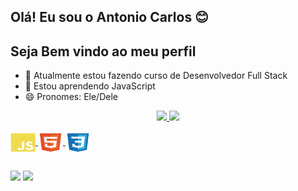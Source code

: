 ## Olá! Eu sou o Antonio Carlos 😊
## Seja Bem vindo ao meu perfil


- 🔭 Atualmente estou fazendo  curso de Desenvolvedor Full Stack
- 🌱 Estou aprendendo JavaScript 
- 😄 Pronomes: Ele/Dele

<!--
[![Top Langs](https://github-readme-stats.vercel.app/api/top-langs/?username=antonio-ric)](https://github.com/antonio-ric/github-readme-stats)
-->
<!--

![Anurag's GitHub stats](https://github-readme-stats.vercel.app/api?username=T0ny-C&show_icons=true&theme=radical)
-->

<div align="center">
  <a href="https://github.com/T0ny-C">
  <img height="150em"  src="https://github-readme-stats.vercel.app/api?username=antonio-ric&show_icons=true&theme=merko&include_all_commits=true&count_private=true"/>
  <img height="160em"  src="https://github-readme-stats.vercel.app/api/top-langs/?username=antonio-ric&layout=compact&langs_count=7&theme=merko"/>
</div>


<div style="display: inline_block"><br>
  <img align="center" alt="Antonio-Js" height="30" width="40" src="https://raw.githubusercontent.com/devicons/devicon/master/icons/javascript/javascript-plain.svg">
  <img align="center" alt="Antonio-HTML" height="30" width="40" src="https://raw.githubusercontent.com/devicons/devicon/master/icons/html5/html5-original.svg">
  <img align="center" alt="Antonio-CSS" height="30" width="40" src="https://raw.githubusercontent.com/devicons/devicon/master/icons/css3/css3-original.svg">

</div>

##


<div> 
  <a href="https://www.linkedin.com/in/antonio-ric" target="_blank"><img src="https://img.shields.io/badge/-LinkedIn-%230077B5?style=for-the-badge&logo=linkedin&logoColor=white" target="_blank"></a>
   <a href="https://instagram.com/Toy_csr" target="_blank"><img src="https://img.shields.io/badge/-Instagram-%23E4405F?style=for-the-badge&logo=instagram&logoColor=white" color="black" target="_blank"></a>
  
 <!--  
 ![Snake animation](https://github.com/rafaballerini/rafaballerini/blob/output/github-contribution-grid-snake.svg)
 -->
</div>

 
 
